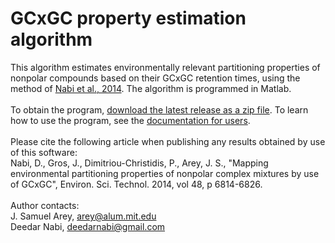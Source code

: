 # GCxGC property estimation algorithm
This algorithm estimates environmentally relevant partitioning properties of nonpolar compounds based 
on their GCxGC retention times, using the method of 
<a href="http://pubs.acs.org/doi/abs/10.1021/es501674p">Nabi et al., 2014</a>.
The algorithm is programmed in Matlab.
<br><br>To obtain the program, 
<a href="https://github.com/jsarey/GCxGC-property-estimation/releases/latest">download 
the latest release as a zip file</a>.
To learn how to use the program, see the 
<a href="https://github.com/jsarey/GCxGC-property-estimation/raw/master/Documentation%20for%20users.pdf">documentation 
for users</a>.
<br><br>Please cite the following article when publishing any results obtained by use of this software:
<br>Nabi, D., Gros, J., Dimitriou-Christidis, P., Arey, J. S., "Mapping environmental partitioning 
properties of nonpolar complex mixtures by use of GCxGC", Environ. Sci. Technol. 2014, vol 48, p 6814-6826.
<br><br>Author contacts:
<br>J. Samuel Arey, arey@alum.mit.edu
<br>Deedar Nabi, deedarnabi@gmail.com
